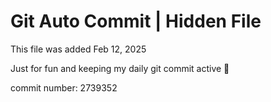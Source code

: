 # Git Auto Commit | Hidden File

This file was added Feb 12, 2025

Just for fun and keeping my daily git commit active 🤪

commit number: 2739352
